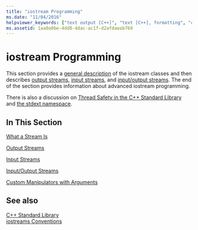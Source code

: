 ```yaml
---
title: "iostream Programming"
ms.date: "11/04/2016"
helpviewer_keywords: ["text output [C++]", "text [C++], formatting", "console [C++], writing to", "console [C++], reading from", "console applications [C++]", "reading data [C++], iostream programming", "output [C++]", "console [C++], text", "data [C++], reading", "I/O [C++], iostream programming", "iostream library", "printing [C++], printing to console", "programming [C++], iostream programming", "text input [C++]"]
ms.assetid: 1aa0a0be-4dd8-4dac-ac1f-d2afdaeab769
---
```

# iostream Programming

This section provides a [general description](../standard-library/what-a-stream-is.md) of the iostream classes and then describes [output streams](../standard-library/output-streams.md), [input streams](../standard-library/input-streams.md), and [input/output streams](../standard-library/input-output-streams.md). The end of the section provides information about advanced iostream programming.

There is also a discussion on [Thread Safety in the C++ Standard Library](../standard-library/thread-safety-in-the-cpp-standard-library.md) and [the stdext namespace](../standard-library/stdext-namespace.md).

## In This Section

[What a Stream Is](../standard-library/what-a-stream-is.md)

[Output Streams](../standard-library/output-streams.md)

[Input Streams](../standard-library/input-streams.md)

[Input/Output Streams](../standard-library/input-output-streams.md)

[Custom Manipulators with Arguments](../standard-library/custom-manipulators-with-arguments.md)

## See also

[C++ Standard Library](../standard-library/cpp-standard-library-reference.md)<br/>
[iostreams Conventions](../standard-library/iostreams-conventions.md)<br/>
